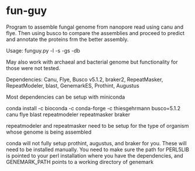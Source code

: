 # fun-guy

Program to assemble fungal genome from nanopore read using canu and flye. Then using busco to compare the assemblies and proceed to predict and annotate the proteins frm the better assembly.

Usage: funguy.py -l <lineage> -s <nanopore read> -gs <approx genome size> -db <fasta to build blast database for annotation>

May also work with archaeal and bacterial genome but functionality for those were not tested.

Dependencies:
Canu, Flye, Busco v5.1.2, braker2, RepeatMasker, RepeatModeler, blast, GenemarkES, Prothint, Augustus

Most dependencies can be setup with miniconda

  conda install -c bioconda -c conda-forge -c thiesgehrmann busco=5.1.2 canu flye blast repeatmodeler repeatmasker braker

repeatmodeler and repeatmasker need to be setup for the type of organism whose genome is being assembled

conda will not fully setup prothint, augustus, and braker for you. These will need to be installed manually. You need to make sure the path for PERL5LIB is pointed to your perl installation where you have the dependencies, and GENEMARK_PATH points to a working directory of genemark
